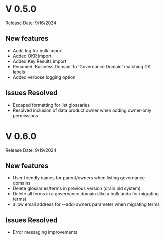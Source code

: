 # V 0.5.0
Release Date: 9/16/2024

## New features

- Audit log for bulk import
- Added OKR import
- Added Key Results import
- Renamed 'Business Domain' to 'Governance Domain' matching GA labels
- Added verbose logging option

## Issues Resolved

- Escaped formatting for list glossaries
- Resolved inclusion of data product owner when adding owner-only permissions

# V 0.6.0
Release Date: 9/19/2024

## New features

- User friendly names for parent/owners when listing governance domains
- Delete glossaries/terms in previous version (drain old system)
- Delete all terms in a governance domain (like a bulk undo for migrating terms)
- allow email address for --add-owners parameter when migrating terms

## Issues Resolved

- Error messaging improvements
